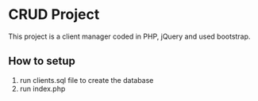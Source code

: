 # CRUD Project
This project is a client manager coded in PHP, jQuery and used bootstrap.
## How to setup
1. run clients.sql file to create the database
2. run index.php
